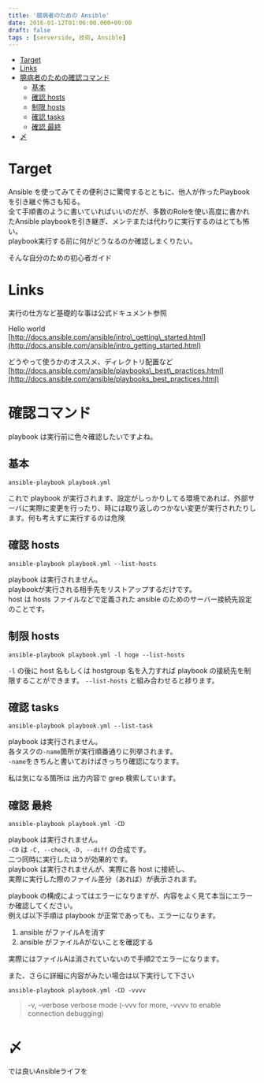 ```yaml
---
title: '臆病者のための Ansible'
date: 2016-01-12T01:06:00.000+09:00
draft: false
tags : [serverside, 技術, Ansible]
---
```


*   [Target](#target)
*   [Links](#links)
*   [臆病者のための確認コマンド](#臆病者のための確認コマンド)
    *   [基本](#基本)
    *   [確認 hosts](#確認-hosts)
    *   [制限 hosts](#制限-hosts)
    *   [確認 tasks](#確認-tasks)
    *   [確認 最終](#確認-最終)
*   [〆](#〆)

Target
======

Ansible を使ってみてその便利さに驚愕するとともに、他人が作ったPlaybookを引き継ぐ怖さも知る。  
全て手順書のように書いていればいいのだが、多数のRoleを使い高度に書かれたAnsible playbookを引き継ぎ、メンテまたは代わりに実行するのはとても怖い。  
playbook実行する前に何がどうなるのか確認しまくりたい。

そんな自分のための初心者ガイド

Links
=====

実行の仕方など基礎的な事は公式ドキュメント参照

Hello world  
[http://docs.ansible.com/ansible/intro\_getting\_started.html](http://docs.ansible.com/ansible/intro_getting_started.html)

どうやって使うかのオススメ、ディレクトリ配置など  
[http://docs.ansible.com/ansible/playbooks\_best\_practices.html](http://docs.ansible.com/ansible/playbooks_best_practices.html)

確認コマンド
======

playbook は実行前に色々確認したいですよね。

基本
--

```
ansible-playbook playbook.yml
```

これで playbook が実行されます、設定がしっかりしてる環境であれば、外部サーバに実際に変更を行ったり、時には取り返しのつかない変更が実行されたりします。何も考えずに実行するのは危険

確認 hosts
--------

```
ansible-playbook playbook.yml --list-hosts
```

playbook は実行されません。  
playbookが実行される相手先をリストアップするだけです。  
host は hosts ファイルなどで定義された ansible のためのサーバー接続先設定のことです。

制限 hosts
--------

```
ansible-playbook playbook.yml -l hoge --list-hosts
```

`-l` の後に host 名もしくは hostgroup 名を入力すれば playbook の接続先を制限することができます。 `--list-hosts` と組み合わせると捗ります。

確認 tasks
--------

```
ansible-playbook playbook.yml --list-task
```

playbook は実行されません。  
各タスクの`-name`箇所が実行順番通りに列挙されます。  
`-name`をきちんと書いておけばきっちり確認になります。

私は気になる箇所は 出力内容で grep 検索しています。

確認 最終
-----

```
ansible-playbook playbook.yml -CD
```

playbook は実行されません。  
`-CD` は `-C, --check`, `-D, --diff` の合成です。  
二つ同時に実行したほうが効果的です。  
playbook は実行されませんが、実際に各 host に接続し、  
実際に実行した際のファイル差分（あれば）が表示されます。

playbook の構成によってはエラーになりますが、内容をよく見て本当にエラーか確認してください。  
例えば以下手順は playbook が正常であっても、エラーになります。

1.  ansible がファイルAを消す
2.  ansible がファイルAがないことを確認する

実際にはファイルAは消されていないので手順2でエラーになります。

また、さらに詳細に内容がみたい場合は以下実行して下さい

```
ansible-playbook playbook.yml -CD -vvvv
```

> \-v, –verbose verbose mode (-vvv for more, -vvvv to enable  
> connection debugging)

〆
=

では良いAnsibleライフを